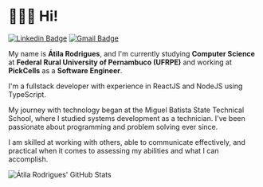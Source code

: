 # 👨‍💻👋 Hi!

[![Linkedin Badge](https://img.shields.io/badge/-atilara-blue?style=flat-square&logo=Linkedin&logoColor=white&link=https://www.linkedin.com/in/atilara/)](https://www.linkedin.com/in/atilara/)
[![Gmail Badge](https://img.shields.io/badge/-atila.rodriguesal@gmail.com-c14438?style=flat-square&logo=Gmail&logoColor=white&link=mailto:atila.rodriguesal@gmail.com)](mailto:atila.rodriguesal@gmail.com)

My name is **Átila Rodrigues**, and I'm currently studying **Computer Science** at **Federal Rural University of Pernambuco (UFRPE)** and working at **PickCells** as a **Software Engineer**.

I'm a fullstack developer with experience in ReactJS and NodeJS using TypeScript.

My journey with technology began at the Miguel Batista State Technical School, where I studied systems development as a technician. I've been passionate about programming and problem solving ever since.

I am skilled at working with others, able to communicate effectively, and practical when it comes to assessing my abilities and what I can accomplish.

<img src="https://github-readme-stats.vercel.app/api?username=atilara&count_private=true&show_icons=true&theme=react" alt="Átila Rodrigues' GitHub Stats">
